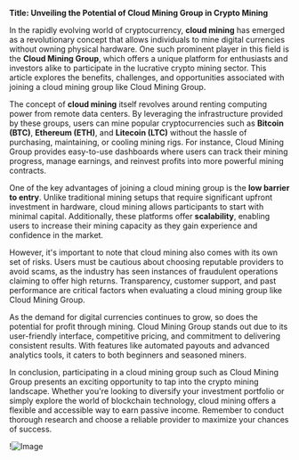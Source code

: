 **Title: Unveiling the Potential of Cloud Mining Group in Crypto Mining**

In the rapidly evolving world of cryptocurrency, **cloud mining** has emerged as a revolutionary concept that allows individuals to mine digital currencies without owning physical hardware. One such prominent player in this field is the **Cloud Mining Group**, which offers a unique platform for enthusiasts and investors alike to participate in the lucrative crypto mining sector. This article explores the benefits, challenges, and opportunities associated with joining a cloud mining group like Cloud Mining Group.

The concept of **cloud mining** itself revolves around renting computing power from remote data centers. By leveraging the infrastructure provided by these groups, users can mine popular cryptocurrencies such as **Bitcoin (BTC)**, **Ethereum (ETH)**, and **Litecoin (LTC)** without the hassle of purchasing, maintaining, or cooling mining rigs. For instance, Cloud Mining Group provides easy-to-use dashboards where users can track their mining progress, manage earnings, and reinvest profits into more powerful mining contracts.

One of the key advantages of joining a cloud mining group is the **low barrier to entry**. Unlike traditional mining setups that require significant upfront investment in hardware, cloud mining allows participants to start with minimal capital. Additionally, these platforms offer **scalability**, enabling users to increase their mining capacity as they gain experience and confidence in the market. 

However, it's important to note that cloud mining also comes with its own set of risks. Users must be cautious about choosing reputable providers to avoid scams, as the industry has seen instances of fraudulent operations claiming to offer high returns. Transparency, customer support, and past performance are critical factors when evaluating a cloud mining group like Cloud Mining Group.

As the demand for digital currencies continues to grow, so does the potential for profit through mining. Cloud Mining Group stands out due to its user-friendly interface, competitive pricing, and commitment to delivering consistent results. With features like automated payouts and advanced analytics tools, it caters to both beginners and seasoned miners. 

In conclusion, participating in a cloud mining group such as Cloud Mining Group presents an exciting opportunity to tap into the crypto mining landscape. Whether you're looking to diversify your investment portfolio or simply explore the world of blockchain technology, cloud mining offers a flexible and accessible way to earn passive income. Remember to conduct thorough research and choose a reliable provider to maximize your chances of success. 

!![Image](https://github.com/user-attachments/assets/3be06921-4469-491d-bd37-5f14c53422b7)